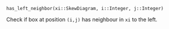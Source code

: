 ```
has_left_neighbor(xi::SkewDiagram, i::Integer, j::Integer)
```

Check if box at position `(i,j)` has neighbour in `xi` to the left.
